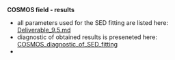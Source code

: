 <strong>COSMOS field - results</strong>

* all parameters used for the SED fitting are listed here: [Deliverable_9.5.md](https://github.com/H-E-L-P/dmu_products/blob/master/dmu28/dmu28_COSMOS/Deliverable_9.5.md)
* diagnostic of obtained results is preseneted here: [COSMOS_diagnostic_of_SED_fitting](https://github.com/H-E-L-P/dmu_products/blob/master/dmu28/dmu28_COSMOS/COSMOS_diagnostic_of_SED_fitting.ipynb)
* 

